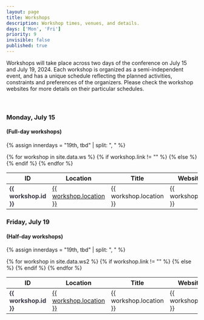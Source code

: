 ```yaml
---
layout: page
title: Workshops
description: Workshop times, venues, and details.
days: ['Mon', 'Fri']
priority: 9
invisible: false
published: true
---
```



Workshops will take place across two days of the conference on July 15 and July 19, 2024. Each workshop is organized as a semi-independent event, and has a unique schedule reflecting the planned activities, constraints and preferences of the organizers. Please check the workshop websites for more details on their particular schedules. 


<div style="display: block; width: 100%; height: 20px;"></div>

### Monday, July 15 
#### (Full-day workshops)
{% assign innerdays = "19th, tbd" | split: ", " %}

<table class="table table-striped table-workshop">
    <thead>
        <tr>
            <th width="10%" align="center">ID</th>
            <th width="30%">Location</th>
            <th width="40%">Title</th>
            <th width="20%">Website</th>
        </tr>
    </thead>
    <tbody>
        {% for workshop in site.data.ws %}
        <tr>
            <td><span style="font-weight:bold; color: #3a3946;"> {{ workshop.id }} </span></td>
            {% if workshop.link != "" %}
                <td><a href="{{ workshop.link }}">{{ workshop.location }}</a></td>
            {% else %}
                <td>{{ workshop.location }}</td>
            {% endif %}
            <td>{{ workshop.title }}</td>
            <td>
                <a href="{{ workshop.website }}">
                    {{ workshop.website }}
                </a>
            </td>
        </tr>
        {% endfor %}
    </tbody>
</table>

### Friday, July 19 
#### (Half-day workshops)
{% assign innerdays = "19th, tbd" | split: ", " %}

<table class="table table-striped table-workshop">
    <thead>
        <tr>
            <th width="7%" align="center">ID</th>
            <th width="40%">Location</th>
            <th width="50%">Title</th>
            <th width="28%">Website</th>
        </tr>
    </thead>
    <tbody>
        {% for workshop in site.data.ws2 %}
        <tr>
            <td><span style="font-weight:bold; color: #3a3946;"> {{ workshop.id }} </span></td>
            {% if workshop.link != "" %}
                <td><a href="{{ workshop.link }}">{{ workshop.location }}</a></td>
            {% else %}
                <td>{{ workshop.location }}</td>
            {% endif %}
            <td>{{ workshop.title }}</td>
            <td>{{ workshop.title }}</td>
            <td>
                <a href="{{ workshop.website }}">
                    {{ workshop.website }}
                </a>
            </td>
        </tr>
        {% endfor %}
    </tbody>
</table>


<span style="color:white; font-size:50px;">&nbsp;</span><br>
<span style="color:white; font-size:50px;">&nbsp;</span><br>
<span style="color:white; font-size:50px;">&nbsp;</span><br>
<span style="color:white; font-size:50px;">&nbsp;</span><br>
<span style="color:white; font-size:50px;">&nbsp;</span><br>


<script>
var coll = document.getElementsByClassName("collapsible");
var i;

for (i = 0; i < coll.length; i++) {
  coll[i].addEventListener("click", function() {
    this.classList.toggle("active");
    this.style.display = "none";
    var content = this.nextElementSibling;
    //if (content.style.display === "block") {
    //  content.style.display = "none";
    //} else {
    //  content.style.display = "block";
    //}
    var c = this.parentElement;
    c.innerHTML = content.innerHTML;
    });
}
</script>

